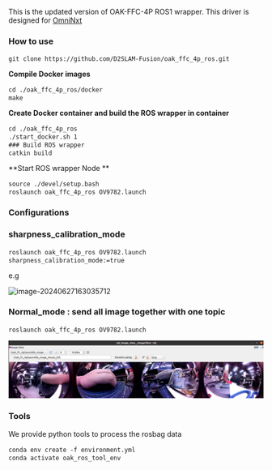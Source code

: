 This is the updated version of OAK-FFC-4P ROS1 wrapper.
This driver is designed for [OmniNxt](https://github.com/HKUST-Aerial-Robotics/OmniNxt)


### How to use
```shell
git clone https://github.com/D2SLAM-Fusion/oak_ffc_4p_ros.git
```

 **Compile Docker images**

```shell
cd ./oak_ffc_4p_ros/docker
make
```

**Create Docker container and build the ROS wrapper in container**

```shell
cd ./oak_ffc_4p_ros
./start_docker.sh 1
### Build ROS wrapper
catkin build
```

**Start ROS wrapper Node **

```shell
source ./devel/setup.bash 
roslaunch oak_ffc_4p_ros OV9782.launch 
```



### Configurations

### sharpness_calibration_mode 

```shell
roslaunch oak_ffc_4p_ros OV9782.launch sharpness_calibration_mode:=true
```

e.g 

![image-20240627163035712](https://raw.githubusercontent.com/Peize-Liu/my-images/master/202406271630345.png)

### Normal_mode : send all image together with one topic

```
roslaunch oak_ffc_4p_ros OV9782.launch
```

![image-20240627163209926](https://raw.githubusercontent.com/Peize-Liu/my-images/master/202406271632004.png)

### Tools
We provide python tools to process the rosbag data

```
conda env create -f environment.yml
conda activate oak_ros_tool_env
```
